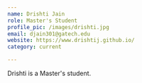 ```yaml
---
name: Drishti Jain
role: Master's Student
profile_pic: /images/drishti.jpg
email: djain301@gatech.edu
website: https://www.drishtij.github.io/
category: current

---
```


Drishti is a Master's student.
